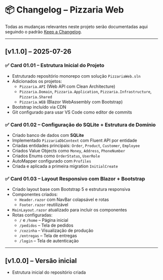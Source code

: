 # 📦 Changelog – Pizzaria Web

Todas as mudanças relevantes neste projeto serão documentadas aqui seguindo o padrão [Keep a Changelog](https://keepachangelog.com/).

---

## [v1.1.0] – 2025-07-26

### ✅ Card 01.01 – Estrutura Inicial do Projeto
- Estruturado repositório monorepo com solução `PizzariaWeb.sln`
- Adicionados os projetos:
  - `Pizzaria.API` (Web API com Clean Architecture)
  - `Pizzaria.Domain`, `Pizzaria.Application`, `Pizzaria.Infrastructure`, `Pizzaria.Shared`
  - `Pizzaria.WEB` (Blazor WebAssembly com Bootstrap)
- Bootstrap incluído via CDN
- Git configurado para usar VS Code como editor de commits

### ✅ Card 01.02 – Configuração do SQLite + Estrutura de Domínio
- Criado banco de dados com **SQLite**
- Implementado `PizzariaDbContext` com Fluent API por entidade
- Criadas entidades principais: `Order`, `Product`, `Customer`, `Employee`
- Criados Value Objects como `Money`, `Address`, `PhoneNumber`
- Criados Enums como `OrderStatus`, `UserRole`
- AutoMapper configurado com `Profiles`
- Criada e aplicada a primeira migration `InitialCreate`

### ✅ Card 01.03 – Layout Responsivo com Blazor + Bootstrap
- Criado layout base com Bootstrap 5 e estrutura responsiva
- Componentes criados:
  - `Header.razor` com NavBar colapsável e rotas
  - `Footer.razor` reutilizável
- `MainLayout.razor` atualizado para incluir os componentes
- Rotas configuradas:
  - `/` e `/home` – Página inicial
  - `/pedidos` – Tela de pedidos
  - `/cozinha` – Visualização de produção
  - `/entregas` – Tela de entregas
  - `/login` – Tela de autenticação

---

## [v1.0.0] – Versão inicial
- Estrutura inicial do repositório criada
